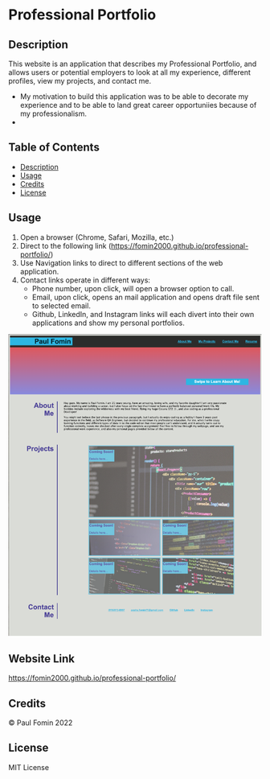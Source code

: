 # Professional Portfolio

## Description

This website is an application that describes my Professional Portfolio, and allows users or potential employers to look at all my experience, different profiles, view my projects, and contact me.

- My motivation to build this application was to be able to decorate my experience and to be able to land great career opportuniies because of my professionalism.
- 

## Table of Contents

- [Description](#description)
- [Usage](#usage)
- [Credits](#credits)
- [License](#license)

## Usage 

1. Open a browser (Chrome, Safari, Mozilla, etc.)
2. Direct to the following link (https://fomin2000.github.io/professional-portfolio/)
3. Use Navigation links to direct to different sections of the web application.
4. Contact links operate in different ways:
    - Phone number, upon click, will open a browser option to call.
    - Email, upon click, opens an mail application and opens draft file sent to selected email.
    - Github, LinkedIn, and Instagram links will each divert into their own applications and show my personal portfolios.

![websiteScreenshot](./assets/images/website-photo.png)

## Website Link

https://fomin2000.github.io/professional-portfolio/

## Credits

© Paul Fomin 2022


## License 

MIT License

